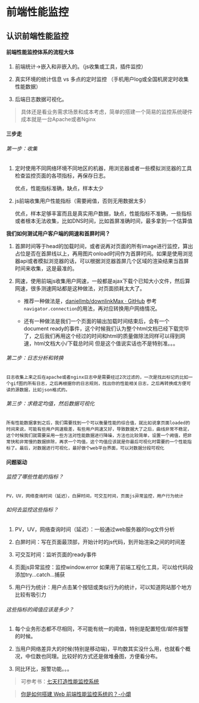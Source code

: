 # 前端性能监控

## 认识前端性能监控

#### 前端性能监控体系的流程大体

1. 前端统计->嵌入和非嵌入的。（js收集或工具，插件监控）

2. 真实环境的统计信息 vs 多点的定时监控 （手机用户log或全国机房定时收集性能数据）

3. 后端日志数据可视化。

> 具体还是看业务需求场景和成本考虑，简单的搭建一个简易的监控系统硬件成本就是一台Apache或者Nginx

#### 三步走

###### 第一步：收集

1. 定时使用不同网络环境不同地区的机器，用浏览器或者一些模拟浏览器的工具检查监控页面的各项指标，再保存日志。

	优点，性能指标准确，缺点，样本太少

2. js前端收集用户性能指标（需要阙值，否则无用数据太多）

	优点，样本足够丰富而且是真实用户数据，缺点，性能指标不准确，一些指标或者根本无法收集，比如DNS时间，比如首屏准确时间，最多拿到一个估算值

**我们如何测试用户客户端的网速和首屏时间？**

1. 首屏时间等于head的加载时间，或者说再对页面的所有image进行监控，算出占位是否在首屏线以上，再用图片onload时间作为首屏时间。如果是使用浏览器api或者模拟浏览器的话，可以根据浏览器首屏几个区域的渲染结果当首屏时间来收集，这是最准的。

2. 网速，使用前端js收集用户网速，一般都是ajax下载个已知大小文件，然后算网速，很多测速网站都是这种做法，对页面损耗太大了。

	* 推荐一种做法是，[daniellmb/downlinkMax · GitHub](https://link.zhihu.com/?target=https%3A//github.com/daniellmb/downlinkmax) 参考`navigator.connection`的用法，再对应转换用户网络情况。
	
	* 还有一种做法是我们一个页面的输出加载时间结束后，会有一个document ready的事件，这个时候我们认为整个html文档已经下载完毕了，之后我们再用这个经过的时间和html的质量做除法同样可以得到网速，html文档大小/下载总时间 但是这个值说实话也不是特别准。。。

###### 第二步：日志分析和转换

	日志收集上来之后在apache或者nginx日志中是需要经过2次过滤的，一次是找出标记的比如一个gif图的所有日志，之后再根据你的日志规则，找出你的性能相关日志，之后再转换成方便可读的源数据，比如json格式的。

###### 第三步：求稳定均值，然后数据可视化

	所有性能数据拿到之后，我们需要找到一个可以衡量性能的综合值，就比如说拿页面loaded的时间来说，可能有些用户网速极差，有些用户网速又好，导致数据大了之后，曲线非常不稳定，这个时候我们就需要采用一些方法对性能数据进行降噪，方法也比较简单，设置一个阙值，把非常快和非常慢的数据排除，再求一个均值，这个均值应该就是你最后可视化时需要的一个性能指标了。最后，对数据进行可视化，最好做个web平台界面，可以对数据分段可视化

#### 问题驱动

###### 监控了哪些性能的指标？

	PV，UV，网络查询时间（延迟），白屏时间，可交互时间，页面js异常监控，用户行为统计

###### 如何去监控这些指标？

1. PV，UV，网络查询时间（延迟）：一般通过web服务器的log文件分析

2. 白屏时间：写在页面最顶部，开始计时的js代码，到开始渲染之间的时间差

3. 可交互时间：监听页面的ready事件

4. 页面js异常监控：监控window.error 如果用了前端工程化工具，可以给代码段添加try...catch...捕获

5. 用户行为统计：用户点击某个按钮或类似行为的统计，可以知道网站那个地方比较有吸引力

###### 这些指标的阈值应该是多少？

1. 每个业务形态都不尽相同，不可能有统一的阈值，特别是配置短信/邮件报警的时候。

2. 当用户网络差异大的时候(特别是移动端)，平均数其实没什么用，也就看个概况，中位数也同理。比较好的方式还是做堆叠图，方便看分布。

3. 同比环比，报警功能。。。

> 可参考书：[七天打造性能监控系统](https://link.zhihu.com/?target=http%3A//r.m.baidu.com/u28yb9b)

> [你是如何搭建 Web 前端性能监控系统的？-小爝](https://www.zhihu.com/question/37585246/answer/72801253)

